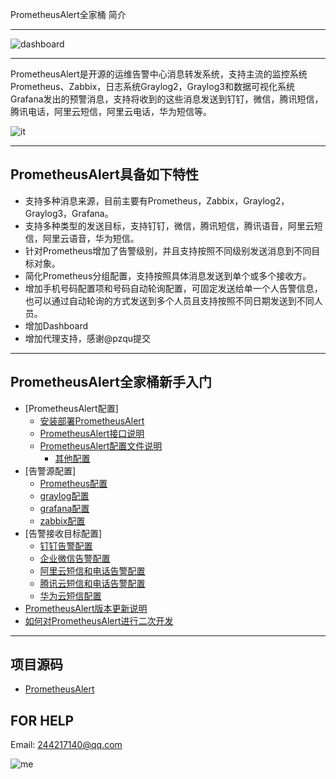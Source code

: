 PrometheusAlert全家桶 简介

-----------------

![dashboard](https://raw.githubusercontent.com/feiyu563/PrometheusAlert/master/doc/dashboard.png)

-----------------

PrometheusAlert是开源的运维告警中心消息转发系统，支持主流的监控系统Prometheus、Zabbix，日志系统Graylog2，Graylog3和数据可视化系统Grafana发出的预警消息，支持将收到的这些消息发送到钉钉，微信，腾讯短信，腾讯电话，阿里云短信，阿里云电话，华为短信等。

![it](https://raw.githubusercontent.com/feiyu563/PrometheusAlert/master/doc/it.png)

--------------------------------------

PrometheusAlert具备如下特性
---------------------
 - 支持多种消息来源，目前主要有Prometheus，Zabbix，Graylog2，Graylog3，Grafana。
 - 支持多种类型的发送目标，支持钉钉，微信，腾讯短信，腾讯语音，阿里云短信，阿里云语音，华为短信。
 - 针对Prometheus增加了告警级别，并且支持按照不同级别发送消息到不同目标对象。
 - 简化Prometheus分组配置，支持按照具体消息发送到单个或多个接收方。
 - 增加手机号码配置项和号码自动轮询配置，可固定发送给单一个人告警信息，也可以通过自动轮询的方式发送到多个人员且支持按照不同日期发送到不同人员。
 - 增加Dashboard
 - 增加代理支持，感谢@pzqu提交
--------------------------------------

## PrometheusAlert全家桶新手入门

* [PrometheusAlert配置]
  * [安装部署PrometheusAlert](doc/readme/install.md)
  * [PrometheusAlert接口说明](doc/readme/restful.md)
  * [PrometheusAlert配置文件说明](doc/readme/setup.md)
    * [其他配置](doc/readme/other.md)
* [告警源配置]
  * [Prometheus配置](doc/readme/prometheus.md)
  * [graylog配置](doc/readme/graylog.md)
  * [grafana配置](doc/readme/grafana.md)
  * [zabbix配置](doc/readme/zabbix.md)
* [告警接收目标配置]
  * [钉钉告警配置](doc/readme/dingding.md)
  * [企业微信告警配置](doc/readme/wechat.md)
  * [阿里云短信和电话告警配置](doc/readme/aliyun.md)
  * [腾讯云短信和电话告警配置](doc/readme/tx.md)
  * [华为云短信配置](doc/readme/hw.md)
* [PrometheusAlert版本更新说明](https://github.com/feiyu563/PrometheusAlert/releases)
* [如何对PrometheusAlert进行二次开发](https://github.com/feiyu563/PrometheusAlert/wiki/%E5%A6%82%E4%BD%95%E8%BF%9B%E8%A1%8CPrometheusAlert%E4%BA%8C%E6%AC%A1%E5%BC%80%E5%8F%91)


--------------------------------------

项目源码
----

 - [PrometheusAlert][1]


  [1]: https://github.com/feiyu563/PrometheusAlert

FOR HELP
----
Email: 244217140@qq.com

![me](https://raw.githubusercontent.com/feiyu563/PrometheusAlert/master/doc/wx.png)
